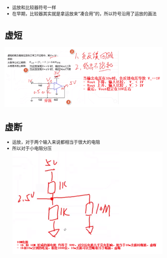 - 运放和比较器符号一样
- 在早期，比较器其实就是拿运放来“凑合用”的，所以符号沿用了运放的画法

# 虚短
![](../photo/Pasted%20image%2020250809121942.png)
# 虚断
- 运放，对于两个输入来说都相当于很大的电阻
- 所以对于小电阻分压
![](../photo/Pasted%20image%2020250809124752.png)
